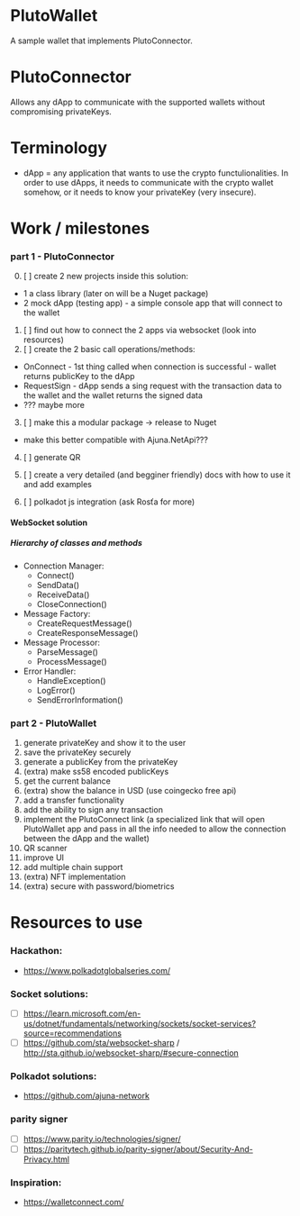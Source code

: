 # PlutoWallet
A sample wallet that implements PlutoConnector.

# PlutoConnector
Allows any dApp to communicate with the supported wallets without compromising privateKeys.

# Terminology
- dApp = any application that wants to use the crypto functulionalities. In order to use dApps, it needs to communicate with the crypto wallet somehow, or it needs to know your privateKey (very insecure).

# Work / milestones

### part 1 - PlutoConnector
0) [ ] create 2 new projects inside this solution:
  - 1 a class library (later on will be a Nuget package)
  - 2 mock dApp (testing app) - a simple console app that will connect to the wallet
1) [ ] find out how to connect the 2 apps via websocket (look into resources)
2) [ ] create the 2 basic call operations/methods:
  - OnConnect - 1st thing called when connection is successful - wallet returns publicKey to the dApp
  - RequestSign - dApp sends a sing request with the transaction data to the wallet and the wallet returns the signed data
  - ??? maybe more
3) [ ] make this a modular package -> release to Nuget
  - make this better compatible with Ajuna.NetApi???
4) [ ] generate QR

100) [ ] create a very detailed (and begginer friendly) docs with how to use it and add examples

101) [ ] polkadot js integration (ask Rosťa for more)

#### WebSocket solution
##### Hierarchy of classes and methods
- Connection Manager:
  - Connect()
  - SendData()
  - ReceiveData()
  - CloseConnection()
- Message Factory:
  - CreateRequestMessage()
  - CreateResponseMessage()
- Message Processor:
  - ParseMessage()
  - ProcessMessage()
- Error Handler:
  - HandleException()
  - LogError()
  - SendErrorInformation()

### part 2 - PlutoWallet
1) generate privateKey and show it to the user
2) save the privateKey securely
3) generate a publicKey from the privateKey
4) (extra) make ss58 encoded publicKeys
5) get the current balance
6) (extra) show the balance in USD (use coingecko free api)
7) add a transfer functionality
8) add the ability to sign any transaction
9) implement the PlutoConnect link (a specialized link that will open PlutoWallet app and pass in all the info needed to allow the connection between the dApp and the wallet)
10) QR scanner
11) improve UI
12) add multiple chain support
13) (extra) NFT implementation
14) (extra) secure with password/biometrics

# Resources to use

### Hackathon:
- https://www.polkadotglobalseries.com/

### Socket solutions:
- [ ] https://learn.microsoft.com/en-us/dotnet/fundamentals/networking/sockets/socket-services?source=recommendations
- [ ] https://github.com/sta/websocket-sharp / http://sta.github.io/websocket-sharp/#secure-connection

### Polkadot solutions:
- https://github.com/ajuna-network

### parity signer
- [ ] https://www.parity.io/technologies/signer/
- [ ] https://paritytech.github.io/parity-signer/about/Security-And-Privacy.html

### Inspiration:
- https://walletconnect.com/
